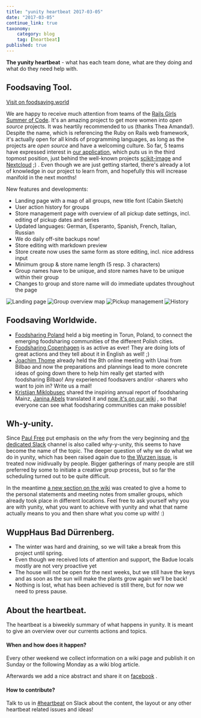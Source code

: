 ```yaml
---
title: "yunity heartbeat 2017-03-05"
date: "2017-03-05"
continue_link: true
taxonomy:
    category: blog
    tag: [heartbeat]
published: true
---
```


**The yunity heartbeat** - what has each team done, what are they doing and what do they need help with.

## Foodsaving Tool.

[Visit on foodsaving.world](https://foodsaving.world/)

We are happy to receive much attention from teams of the [Rails Girls Summer of Code](http://railsgirlssummerofcode.org). It's an amazing project to get more women into _open source_ projects. It was heartily recommended to us (thanks Thea Amanda!). Despite the name, which is referencing the Ruby on Rails web framework, it's actually open for all kinds of programming languages, as long as the projects are _open source_ and have a welcoming culture. So far, 5 teams have expressed interest in [our application](https://teams.railsgirlssummerofcode.org/projects/129-foodsaving-and-foodsharing), which puts us in the third topmost position, just behind the well-known projects [scikit-image](https://teams.railsgirlssummerofcode.org/projects/167-scikit-image) and [Nextcloud](https://teams.railsgirlssummerofcode.org/projects/150-nextcloud) ;) . Even though we are just getting started, there's already a lot of knowledge in our project to learn from, and hopefully this will increase manifold in the next months!

New features and developments:

* Landing page with a map of all groups, new title font (Cabin Sketch)
* User action history for groups
* Store management page with overview of all pickup date settings, incl. editing of pickup dates and series
* Updated languages: German, Esperanto, Spanish, French, Italian, Russian
* We do daily off-site backups now!
* Store editing with markdown preview
* Store create now uses the same form as store editing, incl. nice address input
* Minimum group & store name length (5 resp. 3 characters)
* Group names have to be unique, and store names have to be unique within their group
* Changes to group and store name will do immediate updates throughout the page

![Landing page](landing.png) ![Group overview map](0map.png) ![Pickup management](pickups.png) ![History](history.png)

## Foodsaving Worldwide.

* [Foodsharing Poland](https://www.facebook.com/FoodsharingPolska/) held a big meeting in Torun, Poland, to connect the emerging foodsharing communities of the different Polish cities.
* [Foodsharing Copenhagen](https://www.facebook.com/FoodsharingCopenhagen/) is as active as ever! They are doing lots of great actions and they tell about it in English as well! ;)
* [Joachim Thome](https://yunity.atlassian.net/wiki/display/~Joachim+Thome) already held the 8th online meeting with Unai from Bilbao and now the preparations and plannings lead to more concrete ideas of going down there to help him really get started with foodsharing Bilbao! Any experienced foodsavers and/or -sharers who want to join in? Write us a mail!
* [Kristijan Miklobusec](https://yunity.atlassian.net/wiki/display/~Kristijan+Miklobusec) shared the inspiring annual report of foodsharing Mainz, [Janina Abels](https://yunity.atlassian.net/wiki/display/~Janina) translated it and [now it's on our wiki](https://yunity.atlassian.net/wiki/display/FSINT/Annual+report) , so that everyone can see what foodsharing communities can make possible!

## Wh-y-unity.

Since [Paul Free](https://yunity.atlassian.net/wiki/display/~Paul+Free) put emphasis on the _why_ from the very beginning and [the dedicated Slack](https://yunity.slack.com/messages/wh-y-unity/) channel is also called why-y-unity, this seems to have become the name of the topic. The deeper question of why we do what we do in yunity, which has been raised again due to [the Wurzen issue](https://yunity.atlassian.net/wiki/display/~Janina/The+Wurzen+issue), is treated now inidivually by people. Bigger gatherings of many people are still preferred by some to initiate a creative group process, but so far the scheduling turned out to be quite difficult.

In the meantime [a new section on the wiki](https://yunity.atlassian.net/wiki/spaces/YUCU/pages/89509593/Why+yunity) was created to give a home to the personal statements and meeting notes from smaller groups, which already took place in different locations. Feel free to ask yourself why you are with yunity, what you want to achieve with yunity and what that name actually means to you and then share what you come up with! :)

## WuppHaus Bad Dürrenberg.

* The winter was hard and draining, so we will take a break from this project until spring.
* Even though we received lots of attention and support, the Badue locals mostly are not very proactive yet
* The house will not be open for the next weeks, but we still have the keys and as soon as the sun will make the plants grow again we'll be back!
* Nothing is lost, what has been achieved is still there, but for now we need to press pause.

## About the heartbeat.

The heartbeat is a biweekly summary of what happens in yunity. It is meant to give an overview over our currents actions and topics.

#### When and how does it happen?

Every other weekend we collect information on a wiki page and publish it on Sunday or the following Monday as a wiki blog article.

Afterwards we add a nice abstract and share it on [facebook](https://www.facebook.com/yunity.org/) .

#### How to contribute?

Talk to us in [#heartbeat](https://yunity.slack.com/messages/heartbeat/) on Slack about the content, the layout or any other heartbeat related issues and ideas!
